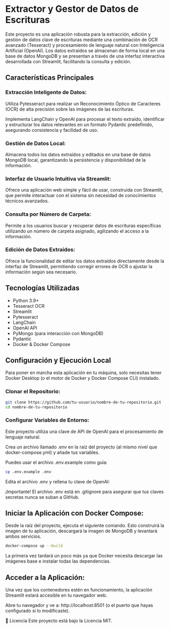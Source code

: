 # Extractor y Gestor de Datos de Escrituras
Este proyecto es una aplicación robusta para la extracción, edición y gestión de datos clave de escrituras mediante una combinación de OCR avanzado (Tesseract) y procesamiento de lenguaje natural con Inteligencia Artificial (OpenAI). Los datos extraídos se almacenan de forma local en una base de datos MongoDB y se presentan a través de una interfaz interactiva desarrollada con Streamlit, facilitando la consulta y edición.

## Características Principales
### Extracción Inteligente de Datos:

Utiliza Pytesseract para realizar un Reconocimiento Óptico de Caracteres (OCR) de alta precisión sobre las imágenes de las escrituras.

Implementa LangChain y OpenAI para procesar el texto extraído, identificar y estructurar los datos relevantes en un formato Pydantic predefinido, asegurando consistencia y facilidad de uso.

### Gestión de Datos Local:

Almacena todos los datos extraídos y editados en una base de datos MongoDB local, garantizando la persistencia y disponibilidad de la información.

### Interfaz de Usuario Intuitiva via Streamlit:

Ofrece una aplicación web simple y fácil de usar, construida con Streamlit, que permite interactuar con el sistema sin necesidad de conocimientos técnicos avanzados.

### Consulta por Número de Carpeta:

Permite a los usuarios buscar y recuperar datos de escrituras específicas utilizando un número de carpeta asignado, agilizando el acceso a la información.

### Edición de Datos Extraídos:

Ofrece la funcionalidad de editar los datos extraídos directamente desde la interfaz de Streamlit, permitiendo corregir errores de OCR o ajustar la información según sea necesario.

## Tecnologías Utilizadas
- Python 3.9+
- Tesseract OCR
- Streamlit
- Pytesseract
- LangChain
- OpenAI API
- PyMongo (para interacción con MongoDB)
- Pydantic
- Docker & Docker Compose

## Configuración y Ejecución Local
Para poner en marcha esta aplicación en tu máquina, solo necesitas tener Docker Desktop (o el motor de Docker y Docker Compose CLI) instalado.

### Clonar el Repositorio:

```Bash
git clone https://github.com/tu-usuario/nombre-de-tu-repositorio.git
cd nombre-de-tu-repositorio
```

### Configurar Variables de Entorno:

Este proyecto utiliza una clave de API de OpenAI para el procesamiento de lenguaje natural.

Crea un archivo llamado .env en la raíz del proyecto (al mismo nivel que docker-compose.yml) y añade tus variables.

Puedes usar el archivo .env.example como guía:

```Bash
cp .env.example .env
```

Edita el archivo .env y rellena tu clave de OpenAI:

¡Importante! El archivo .env está en .gitignore para asegurar que tus claves secretas nunca se suban a GitHub.

## Iniciar la Aplicación con Docker Compose:

Desde la raíz del proyecto, ejecuta el siguiente comando. Esto construirá la imagen de tu aplicación, descargará la imagen de MongoDB y levantará ambos servicios.

```bash
docker-compose up --build
```

La primera vez tardará un poco más ya que Docker necesita descargar las imágenes base e instalar todas las dependencias.

## Acceder a la Aplicación:

Una vez que los contenedores estén en funcionamiento, la aplicación Streamlit estará accesible en tu navegador web.

Abre tu navegador y ve a: http://localhost:8501 (o el puerto que hayas configurado si lo modificaste).

📄 Licencia
Este proyecto está bajo la Licencia MIT. 

